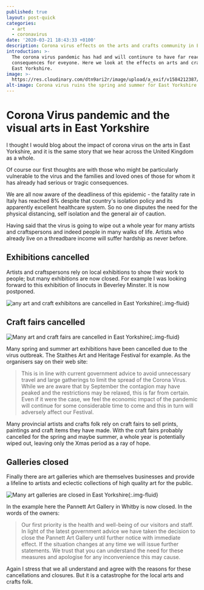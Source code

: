 ```yaml
---
published: true
layout: post-quick
categories:
  - art
  - coronavirus
date: '2020-03-21 18:43:33 +0100'
description: Corona virus effects on the arts and crafts community in East Yorkshire
introduction: >-
  The corona virus pandemic has had and will continure to have far reaching
  consequences for eveyone. Here we look at the effects on arts and crafts in
  East Yorkshire.
image: >-
  https://res.cloudinary.com/dtn9ari2r/image/upload/a_exif/v1584212387/blog/19827511-AC43-4AE5-8F89-A8B8B51FD738.jpg
alt-image: Corona virus ruins the spring and summer for East Yorkshire arts and crafts
---
```

# Corona Virus pandemic and the visual arts in East Yorkshire

I thought I would blog about the impact of corona virus on the arts in East Yorkshire, and it is the same story that we hear across the United Kingdom as a whole.

Of course our first thoughts are with those who might be particularly vulnerable to the virus and the families and loved ones of those for whom it has already had serious or tragic consequences.

We are all now aware of the deadliness of this epidemic - the fatality rate in Italy has reached 8% despite that country's isolation policy and its apparently excellent healthcare system. So no one disputes the need for the physical distancing, self isolation and the general air of caution.

Having said that the virus is going to wipe out a whole year for many artists and craftspersons and indeed people in many walks of life. Artists who already live on a threadbare income will suffer hardship as never before.

## Exhibitions cancelled

Artists and craftspersons rely on local exhibitions to show their work to people; but many exhibitions are now closed. For example I was looking forward to this exhibition of linocuts in Beverley Minster. It is now postponed.

![any art and craft exhibitons are cancelled in East Yorkshire](https://res.cloudinary.com/dtn9ari2r/image/upload/v1584789409/blog/Screenshot_2020-03-21_at_11.12.56.png){:.img-fluid}

## Craft fairs cancelled

![Many art and craft fairs are cancelled in East Yorkshire](https://res.cloudinary.com/dtn9ari2r/image/upload/v1584788138/blog/Screenshot_2020-03-21_at_10.53.34.png){:.img-fluid}

Many spring and summer art exhibitions have been cancelled due to the virus outbreak. The Staithes Art and Heritage Festival for example. As the organisers say on their web site:

> This is in line with current government advice to avoid unnecessary travel and large gatherings to limit the spread of the Corona Virus. While we are aware that by September the contagion may have peaked and the restrictions may be relaxed, this is far from certain. Even if it were the case, we feel the economic impact of the pandemic will continue for some considerable time to come and this in turn will adversely affect our Festival.

Many provincial artists and crafts folk rely on craft fairs to sell prints, paintings and craft items they have made. With the craft fairs probably cancelled for the spring and maybe summer, a whole year is potentially wiped out, leaving only the Xmas period as a ray of hope. 

## Galleries closed

Finally there are art galleries which are themselves businesses and provide a lifeline to artists and eclectic collections of high quality art for the public.

![Many art galleries are closed in East Yorkshire](https://res.cloudinary.com/dtn9ari2r/image/upload/v1584790009/blog/Screenshot_2020-03-21_at_11.26.30.png){:.img-fluid}

In the example here the Pannett Art Gallery in Whitby is now closed. In the words of the owners:

> Our first priority is the health and well-being of our visitors and staff. In light of the latest government advice we have taken the decision to close the Pannett Art Gallery until further notice with immediate effect. If the situation changes at any time we will issue further statements. We trust that you can understand the need for these measures and apologise for any inconvenience this may cause.

Again I stress that we all understand and agree with the reasons for these cancellations and closures. But it is a catastrophe for the local arts and crafts folk.
